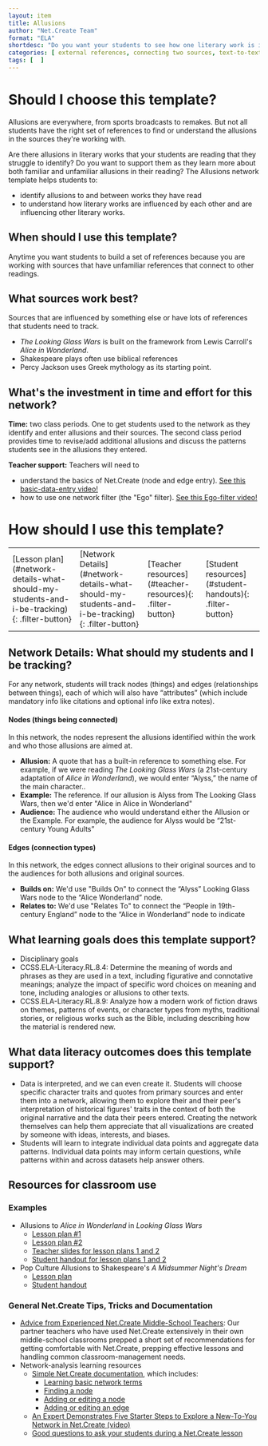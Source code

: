 ```yaml
---
layout: item
title: Allusions
author: "Net.Create Team"
format: "ELA"
shortdesc: "Do you want your students to see how one literary work is influenced bya another?"
categories: [ external references, connecting two sources, text-to-text ]
tags: [  ]
---
```


# Should I choose this template?

Allusions are everywhere, from sports broadcasts to remakes. But not all students have the right set of references to find or understand the allusions in the sources they're working with.

Are there allusions in literary works that your students are reading that they struggle to identify? Do you want to support them as they learn more about both familiar and unfamiliar allusions in their reading? The Allusions network template helps students to:
- identify allusions to and between works they have read
- to understand how literary works are influenced by each other and are influencing other literary works. 

## When should I use this template?

Anytime you want students to build a set of references because you are working with sources that have unfamiliar references that connect to other readings. 

## What sources work best?

Sources that are influenced by something else or have lots of references that students need to track.

- *The Looking Glass Wars* is built on the framework from Lewis Carroll's *Alice in Wonderland*.
- Shakespeare plays often use biblical references
- Percy Jackson uses Greek mythology as its starting point.

## What's the investment in time and effort for this network?

**Time:** two class periods. One to get students used to the network as they identify and enter allusions and their sources. The second class period provides time to revise/add additional allusions and discuss the patterns students see in the allusions they entered.

**Teacher support:** Teachers will need to
- understand the basics of Net.Create (node and edge entry). [See this basic-data-entry video!](https://netcreate.org)
- how to use one network filter (the "Ego" filter). [See this Ego-filter video!](https://netcreate.org)

# How should I use this template?

<table>
<tr>
<td markdown=1>[Lesson plan](#network-details-what-should-my-students-and-i-be-tracking){: .filter-button}
</td>
<td markdown=1>[Network Details](#network-details-what-should-my-students-and-i-be-tracking){: .filter-button}
</td>
<td markdown=1>[Teacher resources](#teacher-resources){: .filter-button}
</td>
<td markdown=1>[Student resources](#student-handouts){: .filter-button}
</td>
</tr>
</table>

## Network Details: What should my students and I be tracking?

For any network, students will track nodes (things) and edges (relationships between things), each of which will also have “attributes” (which include mandatory info like citations and optional info like extra notes).

#### Nodes (things being connected)

In this network, the nodes represent the allusions identified within the work and who those allusions are aimed at. 

- **Allusion:** A quote that has a built-in reference to something else. For example, if we were reading *The Looking Glass Wars* (a 21st-century adaptation of *Alice in Wonderland*), we would enter “Alyss,” the name of the main character..
- **Example:** The reference. If our allusion is Alyss from The Looking Glass Wars, then we'd enter "Alice in Alice in Wonderland"
- **Audience:** The audience who would understand either the Allusion or the Example. For example, the audience for Alyss would be “21st-century Young Adults”

#### Edges (connection types)

In this network, the edges connect allusions to their original sources and to the audiences for both allusions and original sources.


- **Builds on:** We'd use "Builds On" to connect the “Alyss” Looking Glass Wars node to the “Alice Wonderland” node.
- **Relates to:** We'd use "Relates To" to connect the “People in 19th-century England” node to the “Alice in Wonderland” node to indicate 

## What learning goals does this template support?

- Disciplinary goals
- CCSS.ELA-Literacy.RL.8.4: Determine the meaning of words and phrases as they are used in a text, including figurative and connotative meanings; analyze the impact of specific word choices on meaning and tone, including analogies or allusions to other texts.
- CCSS.ELA-Literacy.RL.8.9: Analyze how a modern work of fiction draws on themes, patterns of events, or character types from myths, traditional stories, or religious works such as the Bible, including describing how the material is rendered new.

## What data literacy outcomes does this template support?

- Data is interpreted, and we can even create it. Students will choose specific character traits and quotes from primary sources and enter them into a network, allowing them to explore their and their peer's interpretation of historical figures' traits in the context of both the original narrative and the data their peers entered. Creating the network themselves can help them appreciate that all visualizations are created by someone with ideas, interests, and biases.
- Students will learn to integrate individual data points and aggregate data patterns. Individual data points may inform certain questions, while patterns within and across datasets help answer others.

## Resources for classroom use

### Examples

- Allusions to *Alice in Wonderland* in *Looking Glass Wars*
	- [Lesson plan #1]({{site.urlresources}}/Allusions_AliceWonderland_LookingGlassWars_LessonOne.docx)
	- [Lesson plan #2]({{site.urlresources}}/Allusions_AliceWonderland_LookingGlassWars_LessonTwo.docx)
	- [Teacher slides for lesson plans 1 and 2]({{site.urlresources}}/Allusions_AliceWonderland_LookingGlassWars_TeacherSlides.pdf)
	- [Student handout for lesson plans 1 and 2]({{site.urlresources}}/Allusions_AliceWonderland_LookingGlassWars_StudentHandout.pdf)
- Pop Culture Allusions to Shakespeare's *A Midsummer Night's Dream*
	- [Lesson plan]({{site.urlresources}}/Allusions_MidsummerNIghtsDream_LessonPlan.docx)
	- [Student handout]({{site.urlresources}}/Allusions_MidsummerNightsDream_StudentHandout.jpg)

### General Net.Create Tips, Tricks and Documentation
- [Advice from Experienced Net.Create Middle-School Teachers]({{site.urlresources}}/Classroom_Management_TIps.pptx): Our partner teachers who have used Net.Create extensively in their own middle-school classrooms prepped a short set of recommendations for getting comfortable with Net.Create, prepping effective lessons and handling common classroom-management needs.
- Network-analysis learning resources
	- [Simple Net.Create documentation](https://netcreate.org/netcreate-userdocs/), which includes:
		- [Learning basic network terms](https://netcreate.org/netcreate-userdocs/docs/UserGuide/vocab/vocab.html)
		- [Finding a node](https://netcreate.org/netcreate-userdocs/docs/UserGuide/NodeSearch/nodeSearch.html)
		- [Adding or editing a node](https://netcreate.org/netcreate-userdocs/docs/UserGuide/nodeCreate/nodeCreate.html)
		- [Adding or editing an edge](https://netcreate.org/netcreate-userdocs/docs/UserGuide/edgeCreate/edgeCreate.html)
	- [An Expert Demonstrates Five Starter Steps to Explore a New-To-You Network in Net.Create (video)](https://youtu.be/au0A8By_tdE)
	- [Good questions to ask your students during a Net.Create lesson]({{site.urlresources}}/Good_Disciplinary-Data-Literacy_Questions_To_Ask.pptx)
